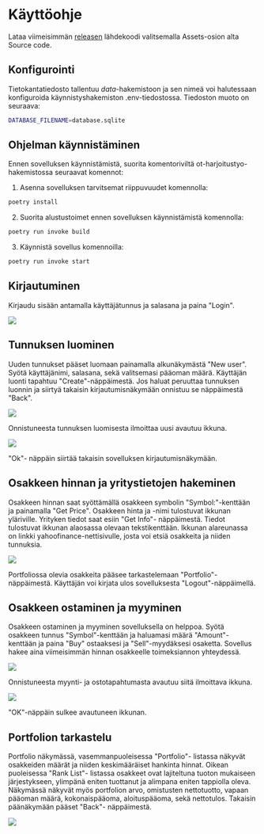 # Käyttöohje

Lataa viimeisimmän [releasen](https://github.com/JanneKarki/ot-harjoitustyo/releases/tag/Loppupalautus) lähdekoodi valitsemalla Assets-osion alta Source code.

## Konfigurointi

Tietokantatiedosto tallentuu _data_-hakemistoon ja sen nimeä voi halutessaan konfiguroida käynnistyshakemiston .env-tiedostossa. Tiedoston muoto on seuraava:
```bash
DATABASE_FILENAME=database.sqlite
```

## Ohjelman käynnistäminen

Ennen sovelluksen käynnistämistä, suorita komentoriviltä ot-harjoitustyo-hakemistossa seuraavat komennot:

1. Asenna sovelluksen tarvitsemat riippuvuudet komennolla:
```bash
poetry install
```
2. Suorita alustustoimet ennen sovelluksen käynnistämistä komennolla:
```bash
poetry run invoke build
```
3. Käynnistä sovellus komennoilla:

```bash
poetry run invoke start
```

## Kirjautuminen

Kirjaudu sisään antamalla käyttäjätunnus ja salasana ja paina "Login".


![](./kuvat/kayttoohjeen_kuvat/login_user_view.png)

## Tunnuksen luominen
Uuden tunnukset pääset luomaan painamalla alkunäkymästä "New user". Syötä käyttäjänimi, salasana, sekä valitsemasi pääoman määrä. Käyttäjän luonti tapahtuu "Create"-näppäimestä. Jos haluat peruuttaa tunnuksen luonnin ja siirtyä takaisin kirjautumisnäkymään onnistuu se näppäimestä "Back". 

![](./kuvat/kayttoohjeen_kuvat/create_user_view.png)

Onnistuneesta tunnuksen luomisesta ilmoittaa uusi avautuu ikkuna.

![](./kuvat/kayttoohjeen_kuvat/User_created_ok.png)

"Ok"- näppäin siirtää takaisin sovelluksen kirjautumisnäkymään.


## Osakkeen hinnan ja yritystietojen hakeminen

Osakkeen hinnan saat syöttämällä osakkeen symbolin "Symbol:"-kenttään ja painamalla "Get Price". Osakkeen hinta ja -nimi tulostuvat ikkunan yläriville. Yrityken tiedot saat esiin "Get Info"- näppäimestä. Tiedot tulostuvat ikkunan alaosassa olevaan tekstikenttään. Ikkunan alareunassa on linkki yahoofinance-nettisivulle, josta voi etsiä osakkeita ja niiden tunnuksia.

![](./kuvat/kayttoohjeen_kuvat/action_view.png)


Portfoliossa olevia osakkeita pääsee tarkastelemaan "Portfolio"- näppäimestä. Käyttäjän voi kirjata ulos sovelluksesta "Logout"-näppäimellä.
  
## Osakkeen ostaminen ja myyminen

Osakkeen ostaminen ja myyminen sovelluksella on helppoa. Syötä osakkeen tunnus "Symbol"-kenttään ja haluamasi määrä "Amount"- kenttään ja paina "Buy" ostaaksesi ja "Sell"-myydäksesi osaketta. Sovellus hakee aina viimeisimmän hinnan osakkeelle toimeksiannon yhteydessä. 

![](./kuvat/kayttoohjeen_kuvat/buy_view.png)

Onnistuneesta myynti- ja ostotapahtumasta avautuu siitä ilmoittava ikkuna.


![](./kuvat/kayttoohjeen_kuvat/success_view.png)

"OK"-näppäin sulkee avautuneen ikkunan.


## Portfolion tarkastelu

Portfolio näkymässä, vasemmanpuoleisessa "Portfolio"- listassa näkyvät osakkeiden määrät ja niiden keskimääräiset hankinta hinnat. Oikean puoleisessa "Rank List"- listassa osakkeet ovat lajiteltuna tuoton mukaiseen järjestykseen, ylimpänä eniten tuottanut ja alimpana eniten tappiolla oleva. Näkymässä näkyvät myös portfolion arvo, omistusten nettotuotto, vapaan pääoman määrä, kokonaispääoma, aloituspääoma, sekä nettotulos. Takaisin päänäkymään pääset "Back"- näppäimestä.

  
![](./kuvat/kayttoohjeen_kuvat/portfolio_view3.png)




